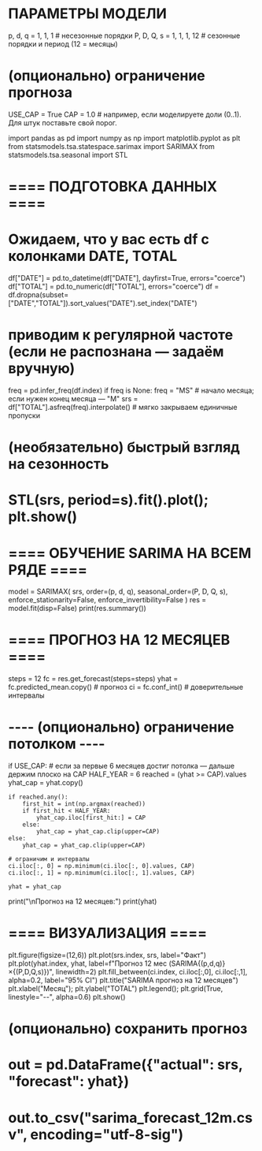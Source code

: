 # ПАРАМЕТРЫ МОДЕЛИ
p, d, q = 1, 1, 1          # несезонные порядки
P, D, Q, s = 1, 1, 1, 12   # сезонные порядки и период (12 = месяцы)

# (опционально) ограничение прогноза
USE_CAP = True
CAP = 1.0                  # например, если моделируете доли (0..1). Для штук поставьте свой порог.

import pandas as pd
import numpy as np
import matplotlib.pyplot as plt
from statsmodels.tsa.statespace.sarimax import SARIMAX
from statsmodels.tsa.seasonal import STL

# ==== ПОДГОТОВКА ДАННЫХ ====
# Ожидаем, что у вас есть df с колонками DATE, TOTAL
df["DATE"]  = pd.to_datetime(df["DATE"], dayfirst=True, errors="coerce")
df["TOTAL"] = pd.to_numeric(df["TOTAL"], errors="coerce")
df = df.dropna(subset=["DATE","TOTAL"]).sort_values("DATE").set_index("DATE")

# приводим к регулярной частоте (если не распознана — задаём вручную)
freq = pd.infer_freq(df.index)
if freq is None:
    freq = "MS"          # начало месяца; если нужен конец месяца — "M"
srs = df["TOTAL"].asfreq(freq).interpolate()   # мягко закрываем единичные пропуски

# (необязательно) быстрый взгляд на сезонность
# STL(srs, period=s).fit().plot(); plt.show()

# ==== ОБУЧЕНИЕ SARIMA НА ВСЕМ РЯДЕ ====
model = SARIMAX(
    srs,
    order=(p, d, q),
    seasonal_order=(P, D, Q, s),
    enforce_stationarity=False,
    enforce_invertibility=False
)
res = model.fit(disp=False)
print(res.summary())

# ==== ПРОГНОЗ НА 12 МЕСЯЦЕВ ====
steps = 12
fc = res.get_forecast(steps=steps)
yhat = fc.predicted_mean.copy()  # прогноз
ci   = fc.conf_int()             # доверительные интервалы

# ---- (опционально) ограничение потолком ----
if USE_CAP:
    # если за первые 6 месяцев достиг потолка — дальше держим плоско на CAP
    HALF_YEAR = 6
    reached = (yhat >= CAP).values
    yhat_cap = yhat.copy()

    if reached.any():
        first_hit = int(np.argmax(reached))
        if first_hit < HALF_YEAR:
            yhat_cap.iloc[first_hit:] = CAP
        else:
            yhat_cap = yhat_cap.clip(upper=CAP)
    else:
        yhat_cap = yhat_cap.clip(upper=CAP)

    # ограничим и интервалы
    ci.iloc[:, 0] = np.minimum(ci.iloc[:, 0].values, CAP)
    ci.iloc[:, 1] = np.minimum(ci.iloc[:, 1].values, CAP)

    yhat = yhat_cap

print("\nПрогноз на 12 месяцев:")
print(yhat)

# ==== ВИЗУАЛИЗАЦИЯ ====
plt.figure(figsize=(12,6))
plt.plot(srs.index, srs, label="Факт")
plt.plot(yhat.index, yhat, label=f"Прогноз 12 мес (SARIMA{(p,d,q)}×{(P,D,Q,s)})", linewidth=2)
plt.fill_between(ci.index, ci.iloc[:,0], ci.iloc[:,1], alpha=0.2, label="95% CI")
plt.title("SARIMA прогноз на 12 месяцев")
plt.xlabel("Месяц"); plt.ylabel("TOTAL")
plt.legend(); plt.grid(True, linestyle="--", alpha=0.6)
plt.show()

# (опционально) сохранить прогноз
# out = pd.DataFrame({"actual": srs, "forecast": yhat})
# out.to_csv("sarima_forecast_12m.csv", encoding="utf-8-sig")

